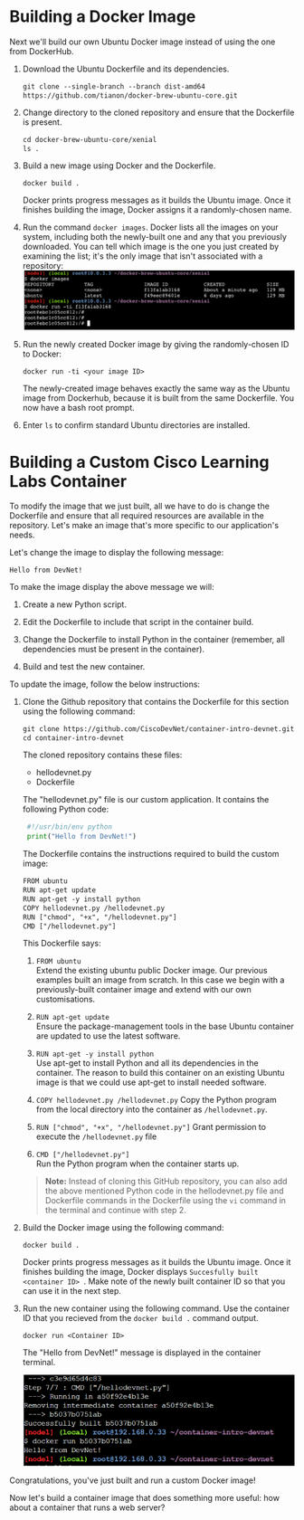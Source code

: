 # Building a Docker Image

Next we'll build our own Ubuntu Docker image instead of using the one from DockerHub.

1. Download the Ubuntu Dockerfile and its dependencies.  
   ```
   git clone --single-branch --branch dist-amd64 https://github.com/tianon/docker-brew-ubuntu-core.git
   ```

2. Change directory to the cloned repository and ensure that the Dockerfile is present.  
   ```
   cd docker-brew-ubuntu-core/xenial
   ls .
   ```  

3. Build a new image using Docker and the Dockerfile.  
   ```
   docker build .
   ```  

   Docker prints progress messages as it builds the Ubuntu image. Once it finishes building the image, Docker assigns it a randomly-chosen name.

4. Run the command `docker images`.
   Docker lists all the images on your system, including both the newly-built one and any that you previously downloaded. You can tell which image is the one you just created by examining the list; it's the only image that isn't associated with a repository:  
      ![Docker Images](assets/images/images1.png)

5. Run the newly created Docker image by giving the randomly-chosen ID to Docker:
   ```
   docker run -ti <your image ID>
   ```  
   The newly-created image behaves exactly the same way as the Ubuntu image from Dockerhub, because it is built from the same Dockerfile. You now have a bash root prompt.
   
 6. Enter ``ls`` to confirm standard Ubuntu directories are installed.

# Building a Custom Cisco Learning Labs Container

To modify the image that we just built, all we have to do is change the Dockerfile and ensure that all required resources are available in the repository. Let's make an image that's more specific to our application's needs.

Let's change the image to display the following message:

 ```
 Hello from DevNet!
 ```

To make the image display the above message we will:

1. Create a new Python script.  

2. Edit the Dockerfile to include that script in the container build.  

3. Change the Dockerfile to install Python in the container (remember, all dependencies must be present in the container).  

4. Build and test the new container.  


To update the image, follow the below instructions:

1. Clone the Github repository that contains the Dockerfile for this section using the following command:

     ```
    git clone https://github.com/CiscoDevNet/container-intro-devnet.git
    cd container-intro-devnet
    ```

   The cloned repository contains these files:

   * hellodevnet.py
   * Dockerfile

   The "hellodevnet.py" file is our custom application. It contains the following Python code:

     ``` python
      #!/usr/bin/env python
      print("Hello from DevNet!")
     ```

   The Dockerfile contains the instructions required to build the custom image:

    ```
    FROM ubuntu
    RUN apt-get update
    RUN apt-get -y install python
    COPY hellodevnet.py /hellodevnet.py
    RUN ["chmod", "+x", "/hellodevnet.py"]
    CMD ["/hellodevnet.py"]
    ```

   This Dockerfile says:

   1. `FROM ubuntu`  
       Extend the existing ubuntu public Docker image. Our previous examples built an image from scratch. In this case we begin with a previously-built container image and           extend with our own customisations.

   2. `RUN apt-get update`  
       Ensure the package-management tools in the base Ubuntu container are updated to use the latest software.

   3. `RUN apt-get -y install python`  
       Use apt-get to install Python and all its dependencies in the container. The reason to build this container on an existing Ubuntu image is that we could use apt-get to install needed software.

   4. `COPY hellodevnet.py /hellodevnet.py`
       Copy the Python program from the local directory into the container as `/hellodevnet.py`.
        
   5. `RUN ["chmod", "+x", "/hellodevnet.py"]`
       Grant permission to execute the `/hellodevnet.py` file
      
   6. `CMD ["/hellodevnet.py"]`  
    Run the Python program when the container starts up.
    
    >**Note:** Instead of cloning this GitHub repository, you can also add the above mentioned Python code in the hellodevnet.py file and Dockerfile commands in the Dockerfile using the `vi` command in the terminal and continue with step 2.
   
2. Build the Docker image using the following command:

    ```
    docker build .
    ```
    Docker prints progress messages as it builds the Ubuntu image. Once it finishes building the image, Docker displays `Succesfully built <container ID> `.
    Make note of the newly built container ID so that you can use it in the next step.
    
3. Run the new container using the following command.
   Use the container ID that you recieved from the `docker build .` command output.

    ```
    docker run <Container ID>
    ```
    The "Hello from DevNet!" message is displayed in the container terminal.
    
    ![](assets/images/docker-image-new.png)

Congratulations, you've just built and run a custom Docker image!

Now let's build a container image that does something more useful: how about a container that runs a web server?
